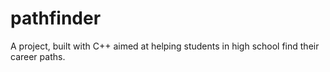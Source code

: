 # pathfinder
A project, built with C++ aimed at helping students in high school find their career paths. 
